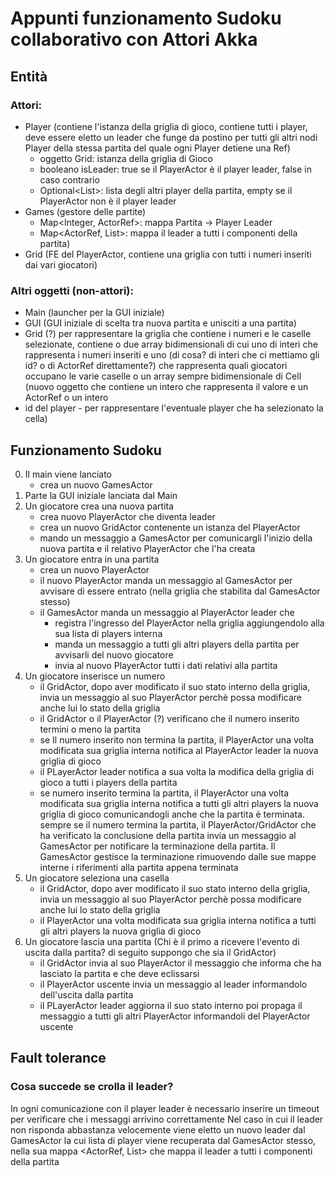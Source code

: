 # Appunti funzionamento Sudoku collaborativo con Attori Akka 
## Entità
### Attori:
- Player (contiene l'istanza della griglia di gioco, contiene tutti i player, deve essere eletto un leader che funge 
da postino per tutti gli altri nodi Player della stessa partita del quale ogni Player detiene una Ref)
  - oggetto Grid: istanza della griglia di Gioco
  - booleano isLeader: true se il PlayerActor è il player leader, false in caso contrario
  - Optional<List<ActorRef>>: lista degli altri player della partita, empty se il PlayerActor non è il player leader
- Games (gestore delle partite)
  - Map<Integer, ActorRef>: mappa Partita -> Player Leader
  - Map<ActorRef, List<ActorRef>>: mappa il leader a tutti i componenti della partita)
- Grid (FE del PlayerActor, contiene una griglia con tutti i numeri inseriti dai vari giocatori)

### Altri oggetti (non-attori):
- Main (launcher per la GUI iniziale)
- GUI (GUI iniziale di scelta tra nuova partita e unisciti a una partita)
- Grid (?) per rappresentare la griglia che contiene i numeri e le caselle selezionate, contiene o due array
bidimensionali di cui uno di interi che rappresenta i numeri inseriti e uno (di cosa? di interi che ci mettiamo gli id?
o di ActorRef direttamente?) che rappresenta quali giocatori occupano le varie caselle
o un array sempre bidimensionale di Cell (nuovo oggetto che contiene un intero che rappresenta il valore e un ActorRef o un intero
- id del player - per rappresentare l'eventuale player che ha selezionato la cella)

## Funzionamento Sudoku
0. Il main viene lanciato
   - crea un nuovo GamesActor
1. Parte la GUI iniziale lanciata dal Main
2. Un giocatore crea una nuova partita
   - crea nuovo PlayerActor che diventa leader
   - crea un nuovo GridActor contenente un istanza del PlayerActor
   - mando un messaggio a GamesActor per comunicargli l'inizio della nuova partita e il relativo PlayerActor che l'ha creata
3. Un giocatore entra in una partita
   - crea un nuovo PlayerActor
   - il nuovo PlayerActor manda un messaggio al GamesActor per avvisare di essere entrato 
   (nella griglia che stabilita dal GamesActor stesso)
   - il GamesActor manda un messaggio al PlayerActor leader che
       - registra l'ingresso del PlayerActor nella griglia aggiungendolo alla sua lista di players interna
       - manda un messaggio a tutti gli altri players della partita per avvisarli del nuovo giocatore
       - invia al nuovo PlayerActor tutti i dati relativi alla partita
4. Un giocatore inserisce un numero
   - il GridActor, dopo aver modificato il suo stato interno della griglia, invia un messaggio al suo PlayerActor 
   perchè possa modificare anche lui lo stato della griglia
   - il GridActor o il PlayerActor (?) verificano che il numero inserito termini o meno la partita
   - se Il numero inserito non termina la partita, il PlayerActor una volta modificata sua griglia interna notifica 
   al PlayerActor leader la nuova griglia di gioco
   - il PLayerActor leader notifica a sua volta la modifica della griglia di gioco a tutti i players della partita
   - se numero inserito termina la partita, il PlayerActor una volta modificata sua griglia interna notifica
   a tutti gli altri players la nuova griglia di gioco comunicandogli anche che la partita è terminata. sempre 
   se il numero termina la partita, il PlayerActor/GridActor che ha verificato la conclusione della partita
   invia un messaggio al GamesActor per notificare la terminazione della partita. Il GamesActor gestisce la terminazione
   rimuovendo dalle sue mappe interne i riferimenti alla partita appena terminata
5. Un giocatore seleziona una casella
   - il GridActor, dopo aver modificato il suo stato interno della griglia, invia un messaggio al suo PlayerActor
   perchè possa modificare anche lui lo stato della griglia
   - il PlayerActor una volta modificata sua griglia interna notifica a tutti gli altri players la nuova griglia di gioco
6. Un giocatore lascia una partita 
(Chi è il primo a ricevere l'evento di uscita dalla partita? di seguito suppongo che sia il GridActor)
   - il GridActor invia al suo PlayerActor il messaggio che informa che ha lasciato la partita e che deve eclissarsi
   - il PlayerActor uscente invia un messaggio al leader informandolo dell'uscita dalla partita
   - il PLayerActor leader aggiorna il suo stato interno poi propaga il messaggio a tutti gli altri PlayerActor 
   informandoli del PlayerActor uscente

## Fault tolerance
### Cosa succede se crolla il leader?
In ogni comunicazione con il player leader è necessario inserire un timeout per verificare che i messaggi arrivino correttamente
Nel caso in cui il leader non risponda abbastanza velocemente viene eletto un nuovo leader dal GamesActor la cui lista di player
viene recuperata dal GamesActor stesso, nella sua mappa <ActorRef, List<ActorRef>> che mappa il leader a tutti i componenti della partita